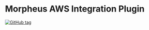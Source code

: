 # Morpheus AWS Integration Plugin

[![GitHub tag](https://img.shields.io/github/tag/martezr/morpheus-aws-plugin?color=3271a8)](https://GitHub.com/martezr/morpheus-aws-plugin/tags/)
